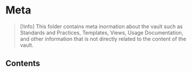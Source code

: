 # Meta

> [!info]
> This folder contains meta inormation about the vault such as Standards and Practices, Templates, Views, Usage Documentation, and other information that is not directly related to the content of the vault.

## Contents

